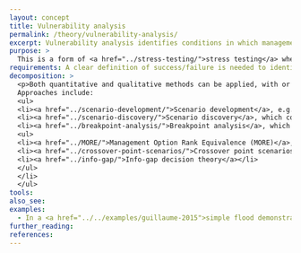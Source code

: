```yaml
---
layout: concept
title: Vulnerability analysis
permalink: /theory/vulnerability-analysis/
excerpt: Vulnerability analysis identifies conditions in which management options can fail, either in terms of model parameter values or as scenarios.
purpose: >
  This is a form of <a href="../stress-testing/">stress testing</a> where the focus is specifically on identifying failures (or successes), as opposed to mapping performance or comparing alternatives.
requirements: A clear definition of success/failure is needed to identify a vulnerability.
decomposition: >
  <p>Both quantitative and qualitative methods can be applied, with or without a model.</p>
  Approaches include:
  <ul>
  <li><a href="../scenario-development/">Scenario development</a>, e.g. constructing narratives in which failure might occur</li>
  <li><a href="../scenario-discovery/">Scenario discovery</a>, which commonly identifies regions in model scenario space where policy failures occur.</li>
  <li><a href="../breakpoint-analysis/">Breakpoint analysis</a>, which identifies parameter values at which conclusions change, e.g. policy failures occur</li>
  <ul>
  <li><a href="../MORE/">Management Option Rank Equivalence (MORE)</a>, which uses optimisation to report the changes in each variable required to change the preferred management option</li>
  <li><a href="../crossover-point-scenarios/">Crossover point scenarios</a>, which identify the closest scenarios where the preferred option changes, either numerically or within participatory methods</li>
  <li><a href="../info-gap/">Info-gap decision theory</a></li>
  </ul>
  </li>
  </ul>
tools:
also_see:
examples:
  - In a <a href="../../examples/guillaume-2015">simple flood demonstration problem</a> answering the question "Will regular flooding of ecological assets occur?", vulnerability analysis is performed analytically, using <a href="../scenario-discovery/">scenario discovery</a>, using <a href="../MORE/">POMORE</a> (a variant of MORE), and through <a href="../optimisation-based-hypothesis-testing/">optimisation-based hypothesis testing</a>
further_reading:
references:
---
```

